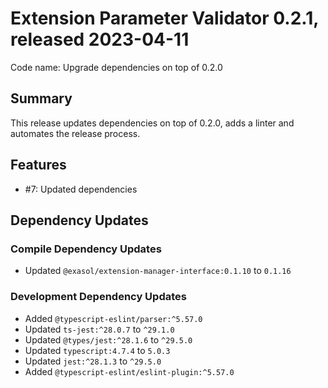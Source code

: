 # Extension Parameter Validator 0.2.1, released 2023-04-11

Code name: Upgrade dependencies on top of 0.2.0

## Summary

This release updates dependencies on top of 0.2.0, adds a linter and automates the release process.

## Features

* #7: Updated dependencies

## Dependency Updates

### Compile Dependency Updates

* Updated `@exasol/extension-manager-interface:0.1.10` to `0.1.16`

### Development Dependency Updates

* Added `@typescript-eslint/parser:^5.57.0`
* Updated `ts-jest:^28.0.7` to `^29.1.0`
* Updated `@types/jest:^28.1.6` to `^29.5.0`
* Updated `typescript:4.7.4` to `5.0.3`
* Updated `jest:^28.1.3` to `^29.5.0`
* Added `@typescript-eslint/eslint-plugin:^5.57.0`
